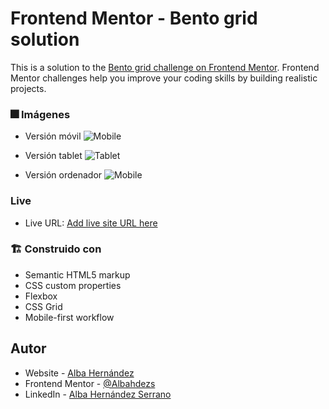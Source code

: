 # Frontend Mentor - Bento grid solution

This is a solution to the [Bento grid challenge on Frontend Mentor](https://www.frontendmentor.io/challenges/bento-grid-RMydElrlOj). Frontend Mentor challenges help you improve your coding skills by building realistic projects.

### 🎆 Imágenes

- Versión móvil
  ![Mobile](assets/Mobile.jpg)

- Versión tablet
  ![Tablet](assets/Tablet.jpg)

- Versión ordenador
  ![Mobile](assets/Desktop.jpg)

### Live

- Live URL: [Add live site URL here](https://your-live-site-url.com)

### 🏗️ Construido con

- Semantic HTML5 markup
- CSS custom properties
- Flexbox
- CSS Grid
- Mobile-first workflow

## Autor

- Website - [Alba Hernández](https://albahernandez.dev/)
- Frontend Mentor - [@Albahdezs](https://www.frontendmentor.io/profile/Albahdezs)
- LinkedIn - [Alba Hernández Serrano](https://www.linkedin.com/in/alba-hern%C3%A1ndez-serrano/)
